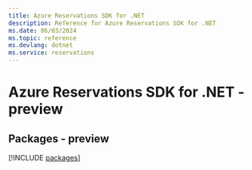 ```yaml
---
title: Azure Reservations SDK for .NET
description: Reference for Azure Reservations SDK for .NET
ms.date: 06/03/2024
ms.topic: reference
ms.devlang: dotnet
ms.service: reservations
---
```

# Azure Reservations SDK for .NET - preview
## Packages - preview
[!INCLUDE [packages](reservations-index.md)]